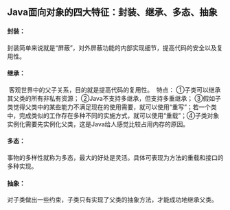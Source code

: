 ## Java面向对象的四大特征：封装、继承、多态、抽象

#### 封装：

​	封装简单来说就是“屏蔽”，对外屏蔽功能的内部实现细节，提高代码的安全以及复用性。

#### 继承：

​	客观世界中的父子关系，目的就是提高代码的复用性。
​	特点：
​	①子类可以继承其父类的所有非私有资源；
​	②Java不支持多继承，但支持多重继承；
​	③假如子类觉得父类中的某些能力不满足现在的使用需要，就可以使用“重写”；若一个类中，完成类似的工作存在多种不同的实施方式，就可以使用“重载”；
​	④子类对象实例化需要先实例化父类，这是Java给人感觉比较占用内存的原因。

#### 多态：

​	事物的多样性就称为多态，最大的好处是灵活。具体可表现为方法的重载和接口的多种实现。

#### 抽象：

​	对子类做出一些约束，子类只有实现了父类的抽象方法，才能成功地继承父类。

